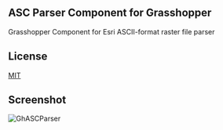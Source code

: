 ## ASC Parser Component for Grasshopper

Grasshopper Component for Esri ASCII-format raster file parser 

## License
[MIT](https://choosealicense.com/licenses/mit/)

## Screenshot
![GhASCParser](https://user-images.githubusercontent.com/317202/64071362-a3526400-cc70-11e9-95d8-47e3bb568662.png)
